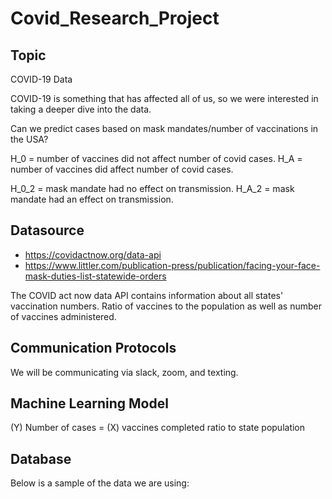 # Covid_Research_Project

## Topic
COVID-19 Data

COVID-19 is something that has affected all of us, so we were interested in taking a deeper dive into the data.

Can we predict cases based on mask mandates/number of vaccinations in the USA?

H_0 = number of vaccines did not affect number of covid cases. 
H_A = number of vaccines did affect number of covid cases.

H_0_2 = mask mandate had no effect on transmission.
H_A_2 = mask mandate had an effect on transmission.

## Datasource
- https://covidactnow.org/data-api
- https://www.littler.com/publication-press/publication/facing-your-face-mask-duties-list-statewide-orders

The COVID act now data API contains information about all states' vaccination numbers. Ratio of vaccines to the population as well as number of vaccines administered. 

## Communication Protocols
We will be communicating via slack, zoom, and texting.

## Machine Learning Model
(Y) Number of cases = (X) vaccines completed ratio to state population

## Database
Below is a sample of the data we are using:

